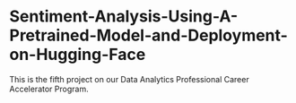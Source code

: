 # Sentiment-Analysis-Using-A-Pretrained-Model-and-Deployment-on-Hugging-Face
This is the fifth project on our Data Analytics Professional Career Accelerator Program.
